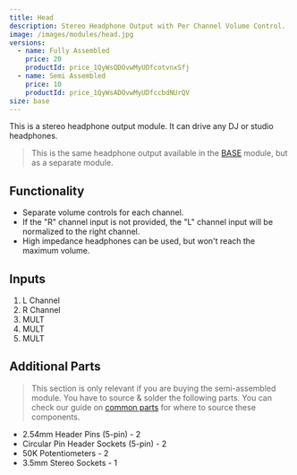 ```yaml
---
title: Head
description: Stereo Headphone Output with Per Channel Volume Control.
image: /images/modules/head.jpg
versions:
  - name: Fully Assembled
    price: 20
    productId: price_1QyWsQDOvwMyUDfcotvnxSfj
  - name: Semi Assembled
    price: 10
    productId: price_1QyWsADOvwMyUDfccbdNUrQV
size: base
---
```



This is a stereo headphone output module. It can drive any DJ or studio headphones.

> This is the same headphone output available in the [BASE](/modules/base) module, but as a separate module.

## Functionality

* Separate volume controls for each channel.
* If the "R" channel input is not provided, the "L" channel input will be normalized to the right channel.
* High impedance headphones can be used, but won't reach the maximum volume.


## Inputs

1. L Channel
2. R Channel
3. MULT
4. MULT
5. MULT

## Additional Parts

> This section is only relevant if you are buying the semi-assembled module. You have to source & solder the following parts. You can check our guide on [common parts](/docs/technical-details/common-parts) for where to source these components.

* 2.54mm Header Pins (5-pin) - 2
* Circular Pin Header Sockets (5-pin) - 2
* 50K Potentiometers - 2
* 3.5mm Stereo Sockets - 1
